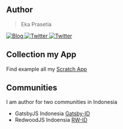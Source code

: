 ## Author
> Eka Prasetia

<a href="https://www.ekaprasetia.com/">
  <img src="https://img.shields.io/badge/Writer-Blog-orange" alt="Blog" />
</a>

<a href="https://twitter.com/dannyeka">
  <img src="https://img.shields.io/badge/Tweet-Twitter-blue" alt="Twitter" />
</a>

<a href="mailto:ekaone3033@gmail.com">
  <img src="https://img.shields.io/badge/Email-ekaone3033@gmail.com-yellow" alt="Twitter" />
</a>

## Collection my App
Find example all my [Scratch App](https://twolevel.net)

## Communities
I am author for two communities in Indonesia
- GatsbyJS Indonesia [Gatsby-ID](https://gatsbyjs.id)
- RedwoodJS Indoensia [RW-ID](https://redwoodjs.id)

